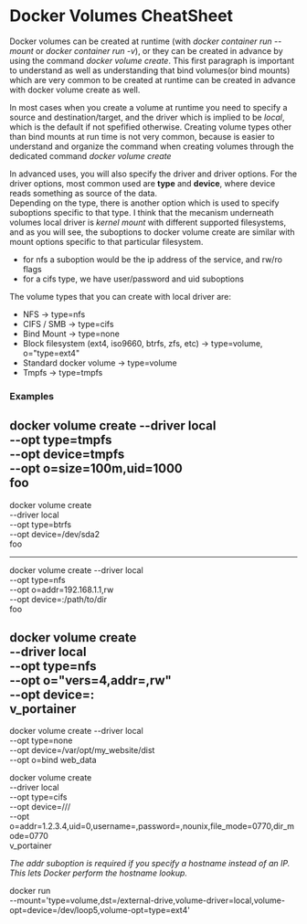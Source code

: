 # Docker Volumes CheatSheet


Docker volumes can be created at runtime (with *docker container run --mount* or *docker container run -v*), 
or they can be created in advance by using the command *docker volume create*.
This first paragraph is important to understand as well as understanding that bind volumes(or bind mounts) which are very common
to be created at runtime can be created in advance with docker volume create as well.

In most cases when you create a volume at runtime you need to specify a source and destination/target,
and the driver which is implied to be *local*, which is the default if not spefified otherwise.
Creating volume types other than bind mounts at run time is not very common, because is easier to understand 
and organize the command when creating volumes through the dedicated command *docker volume create*

In advanced uses, you will also specify the driver and driver options.
For the driver options, most common used are **type** and **device**, where device reads something as source of the data.  
Depending on the type, there is another option which is used to specify suboptions specific to that type.
I think that the mecanism underneath volumes local driver is *kernel mount* with different supported filesystems, 
and as you will see, the suboptions to docker volume create are similar with mount options specific to that particular filesystem.

- for nfs a suboption would be the ip address of the service, and rw/ro flags
- for a cifs type, we have user/password and uid suboptions

The volume types that you can create with local driver are:

- NFS -> type=nfs
- CIFS / SMB -> type=cifs
- Bind Mount -> type=none
- Block filesystem (ext4, iso9660, btrfs, zfs, etc) -> type=volume, o="type=ext4"
- Standard docker volume -> type=volume
- Tmpfs -> type=tmpfs

### Examples


docker volume create --driver local \
    --opt type=tmpfs \
    --opt device=tmpfs \
    --opt o=size=100m,uid=1000 \
    foo
----------------------------------------
docker volume create \
    --driver local \
    --opt type=btrfs \
    --opt device=/dev/sda2 \
    foo

----------------------------------------
docker volume create --driver local \
    --opt type=nfs \
    --opt o=addr=192.168.1.1,rw \
    --opt device=:/path/to/dir \
    foo

docker volume create \
    --driver local \
    --opt type=nfs \
    --opt o="vers=4,addr=<IP of NAS>,rw" \
    --opt device=:<Path on NAS> \
    v_portainer
----------------------------------------
docker volume create --driver local \
    --opt type=none \
    --opt device=/var/opt/my_website/dist \
    --opt o=bind web_data

docker volume create \
    --driver local \
    --opt type=cifs \
    --opt device=//<IP of NAS>/<Share on NAS> \
    --opt o=addr=1.2.3.4,uid=0,username=<smbuser>,password=<smbpassword>,nounix,file_mode=0770,dir_mode=0770 \
    v_portainer

*The addr suboption is required if you specify a hostname instead of an IP. This lets Docker perform the hostname lookup.*

docker run \
  --mount='type=volume,dst=/external-drive,volume-driver=local,volume-opt=device=/dev/loop5,volume-opt=type=ext4'


